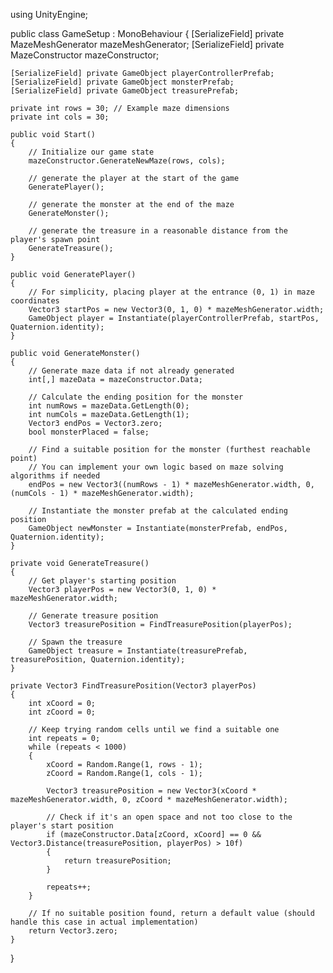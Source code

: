using UnityEngine;

public class GameSetup : MonoBehaviour
{
    [SerializeField] private MazeMeshGenerator mazeMeshGenerator;
    [SerializeField] private MazeConstructor mazeConstructor;

    [SerializeField] private GameObject playerControllerPrefab;
    [SerializeField] private GameObject monsterPrefab;
    [SerializeField] private GameObject treasurePrefab;

    private int rows = 30; // Example maze dimensions
    private int cols = 30;

    public void Start()
    {
        // Initialize our game state
        mazeConstructor.GenerateNewMaze(rows, cols);

        // generate the player at the start of the game
        GeneratePlayer();

        // generate the monster at the end of the maze
        GenerateMonster();

        // generate the treasure in a reasonable distance from the player's spawn point
        GenerateTreasure();
    }

    public void GeneratePlayer()
    {
        // For simplicity, placing player at the entrance (0, 1) in maze coordinates
        Vector3 startPos = new Vector3(0, 1, 0) * mazeMeshGenerator.width;
        GameObject player = Instantiate(playerControllerPrefab, startPos, Quaternion.identity);
    }

    public void GenerateMonster()
    {
        // Generate maze data if not already generated
        int[,] mazeData = mazeConstructor.Data;

        // Calculate the ending position for the monster
        int numRows = mazeData.GetLength(0);
        int numCols = mazeData.GetLength(1);
        Vector3 endPos = Vector3.zero;
        bool monsterPlaced = false;

        // Find a suitable position for the monster (furthest reachable point)
        // You can implement your own logic based on maze solving algorithms if needed
        endPos = new Vector3((numRows - 1) * mazeMeshGenerator.width, 0, (numCols - 1) * mazeMeshGenerator.width);

        // Instantiate the monster prefab at the calculated ending position
        GameObject newMonster = Instantiate(monsterPrefab, endPos, Quaternion.identity);
    }

    private void GenerateTreasure()
    {
        // Get player's starting position
        Vector3 playerPos = new Vector3(0, 1, 0) * mazeMeshGenerator.width;

        // Generate treasure position
        Vector3 treasurePosition = FindTreasurePosition(playerPos);

        // Spawn the treasure
        GameObject treasure = Instantiate(treasurePrefab, treasurePosition, Quaternion.identity);
    }

    private Vector3 FindTreasurePosition(Vector3 playerPos)
    {
        int xCoord = 0;
        int zCoord = 0;

        // Keep trying random cells until we find a suitable one
        int repeats = 0;
        while (repeats < 1000)
        {
            xCoord = Random.Range(1, rows - 1);
            zCoord = Random.Range(1, cols - 1);

            Vector3 treasurePosition = new Vector3(xCoord * mazeMeshGenerator.width, 0, zCoord * mazeMeshGenerator.width);

            // Check if it's an open space and not too close to the player's start position
            if (mazeConstructor.Data[zCoord, xCoord] == 0 && Vector3.Distance(treasurePosition, playerPos) > 10f)
            {
                return treasurePosition;
            }

            repeats++;
        }

        // If no suitable position found, return a default value (should handle this case in actual implementation)
        return Vector3.zero;
    }
}
